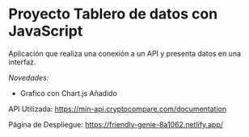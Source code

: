 # Proyecto Tablero de datos con JavaScript

Aplicación que realiza una conexión a un API y presenta datos en una interfaz.

*Novedades:*
* Grafico con Chart.js Añadido

API Utilizada: https://min-api.cryptocompare.com/documentation

Página de Despliegue: https://friendly-genie-8a1062.netlify.app/ 